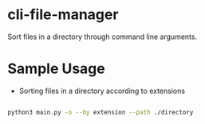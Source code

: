 # cli-file-manager


Sort files in a directory through command line arguments.

# Sample Usage

- Sorting files in a directory according to extensions

``` Bash

python3 main.py -o --by extension --path ./directory


```



